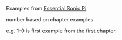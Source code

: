 Examples from [Essential Sonic Pi](https://www.raspberrypi.org/magpi-issues/Essentials_Sonic_Pi-v1.pdf)

number based on chapter examples

e.g. 1-0 is first example from the first chapter.